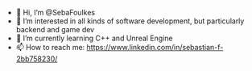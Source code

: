 - 👋 Hi, I’m @SebaFoulkes
- 👀 I’m interested in all kinds of software development, but particularly backend and game dev
- 🌱 I’m currently learning C++ and Unreal Engine
- 📫 How to reach me: https://www.linkedin.com/in/sebastian-f-2bb758230/

<!---
SebaFoulkes/SebaFoulkes is a ✨ special ✨ repository because its `README.md` (this file) appears on your GitHub profile.
You can click the Preview link to take a look at your changes.
--->
